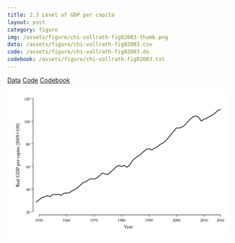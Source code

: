 ```yaml
---
title: 2.3 Level of GDP per capita
layout: post
category: figure
img: /assets/figure/chi-vollrath-fig02003-thumb.png
data: /assets/figure/chi-vollrath-fig02003.csv
code: /assets/figure/chi-vollrath-fig02003.do
codebook: /assets/figure/chi-vollrath-fig02003.txt
---
```


[Data](/assets/figure/chi-vollrath-fig02003.csv) [Code](/assets/figure/chi-vollrath-fig02003.do) [Codebook](/assets/figure/chi-vollrath-fig02003.txt)

![2.3 Level of GDP per capita](/assets/figure/chi-vollrath-fig02003.png)
